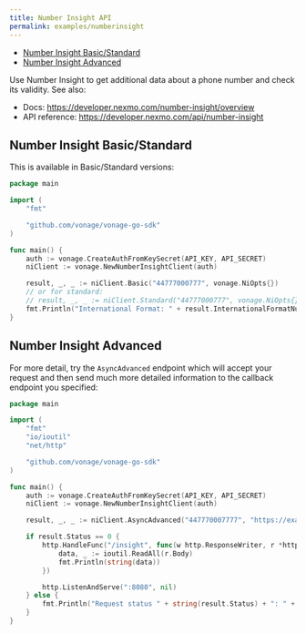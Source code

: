 ```yaml
---
title: Number Insight API
permalink: examples/numberinsight
---
```


* [Number Insight Basic/Standard](#number-insight-basic-standard)
* [Number Insight Advanced](#number-insight-advanced)

Use Number Insight to get additional data about a phone number and check its validity. See also:
* Docs: https://developer.nexmo.com/number-insight/overview
* API reference: https://developer.nexmo.com/api/number-insight

## Number Insight Basic/Standard


This is available in Basic/Standard versions:

```go
package main

import (
	"fmt"

	"github.com/vonage/vonage-go-sdk"
)

func main() {
	auth := vonage.CreateAuthFromKeySecret(API_KEY, API_SECRET)
	niClient := vonage.NewNumberInsightClient(auth)

	result, _, _ := niClient.Basic("44777000777", vonage.NiOpts{})
    // or for standard:
	// result, _, _ := niClient.Standard("44777000777", vonage.NiOpts{})
    fmt.Println("International Format: " + result.InternationalFormatNumber)
}
```

## Number Insight Advanced

For more detail, try the `AsyncAdvanced` endpoint which will accept your request and then send much more detailed information to the callback endpoint you specified:

```go
package main

import (
	"fmt"
	"io/ioutil"
	"net/http"

	"github.com/vonage/vonage-go-sdk"
)

func main() {
	auth := vonage.CreateAuthFromKeySecret(API_KEY, API_SECRET)
	niClient := vonage.NewNumberInsightClient(auth)

	result, _, _ := niClient.AsyncAdvanced("447770007777", "https://example.com/webhooks/insight", vonage.NiOpts{})

	if result.Status == 0 {
		http.HandleFunc("/insight", func(w http.ResponseWriter, r *http.Request) {
			data, _ := ioutil.ReadAll(r.Body)
			fmt.Println(string(data))
		})

		http.ListenAndServe(":8080", nil)
	} else {
		fmt.Println("Request status " + string(result.Status) + ": " + result.StatusMessage)
	}
}
```
